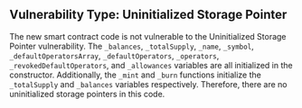 

## Vulnerability Type: Uninitialized Storage Pointer

The new smart contract code is not vulnerable to the Uninitialized Storage Pointer vulnerability. The `_balances`, `_totalSupply`, `_name`, `_symbol`, `_defaultOperatorsArray`, `_defaultOperators`, `_operators`, `_revokedDefaultOperators`, and `_allowances` variables are all initialized in the constructor. Additionally, the `_mint` and `_burn` functions initialize the `_totalSupply` and `_balances` variables respectively. Therefore, there are no uninitialized storage pointers in this code.